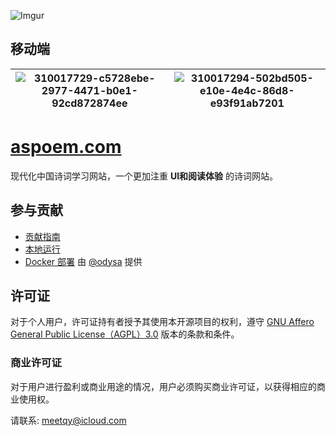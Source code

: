 ![Imgur](https://i.imgur.com/WzbeuNH.png)

## 移动端

| ![310017729-c5728ebe-2977-4471-b0e1-92cd872874ee](https://github.com/meetqy/aspoem/assets/18411315/1748c1bf-b4e9-4e69-94d7-9a83fd997804) | ![310017294-502bd505-e10e-4e4c-86d8-e93f91ab7201](https://github.com/meetqy/aspoem/assets/18411315/2515bd07-7b9a-46e0-b87b-d28aa5319281) |
| ---------------------------------------------------------------------------------------------------------------------------------------- | ---------------------------------------------------------------------------------------------------------------------------------------- |

# [aspoem.com](https://aspoem.com)

现代化中国诗词学习网站，一个更加注重 **UI和阅读体验** 的诗词网站。

## 参与贡献

- [贡献指南](./CONTRIBUTING.md)
- [本地运行](./DEVELOPMENT.md)
- [Docker 部署](DEVELOPMENT.md#docker部署) 由 [@odysa](https://github.com/odysa) 提供

## 许可证

对于个人用户，许可证持有者授予其使用本开源项目的权利，遵守 [GNU Affero General Public License（AGPL）3.0](./LICENSE) 版本的条款和条件。

### 商业许可证

对于用户进行盈利或商业用途的情况，用户必须购买商业许可证，以获得相应的商业使用权。

请联系: meetqy@icloud.com
